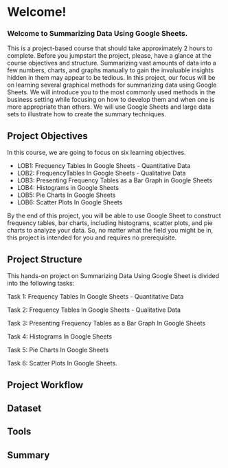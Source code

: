 # Welcome!

### Welcome to Summarizing Data Using Google Sheets. 
This is a project-based course that should take approximately 2 hours to complete. Before you jumpstart the project, please, have a glance at the course objectives and structure. Summarizing vast amounts of data into a few numbers, charts, and graphs manually to gain the invaluable insights hidden in them may appear to be tedious. In this project, our focus will be on learning several graphical methods for summarizing data using Google Sheets. We will introduce you to the most commonly used methods in the business setting while focusing on how to develop them and when one is more appropriate than others. We will use Google Sheets and large data sets to illustrate how to create the summary techniques.

## Project Objectives
In this course, we are going to focus on six learning objectives.

* LOB1: Frequency Tables In Google Sheets - Quantitative Data
* LOB2: FrequencyTables In Google Sheets - Qualitative Data
* LOB3: Presenting Frequency Tables as a Bar Graph in Google Sheets
* LOB4: Histograms in Google Sheets
* LOB5: Pie Charts In Google Sheets
* LOB6: Scatter Plots In Google Sheets

By the end of this project, you will be able to use Google Sheet to construct frequency tables, bar charts, including histograms, scatter plots, and pie charts to analyze your data. So, no matter what
the field you might be in, this project is intended for you and requires no prerequisite.

## Project Structure
This hands-on project on Summarizing Data Using Google Sheet is divided into the following tasks: 

Task 1: Frequency Tables In Google Sheets - Quantitative Data

Task 2: Frequency Tables In Google Sheets - Qualitative Data 

Task 3: Presenting Frequency Tables as a Bar Graph In Google Sheets 

Task 4: Histograms In Google Sheets 

Task 5: Pie Charts In Google Sheets

Task 6: Scatter Plots In Google Sheets.

## Project Workflow 

## Dataset

## Tools

## Summary


